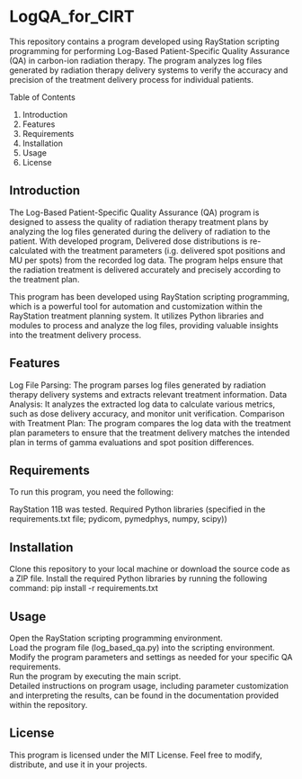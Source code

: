 # LogQA_for_CIRT

This repository contains a program developed using RayStation scripting programming for performing Log-Based Patient-Specific Quality Assurance (QA) in carbon-ion radiation therapy. The program analyzes log files generated by radiation therapy delivery systems to verify the accuracy and precision of the treatment delivery process for individual patients.

Table of Contents

1. Introduction
2. Features
3. Requirements
4. Installation
5. Usage
7. License

## Introduction

The Log-Based Patient-Specific Quality Assurance (QA) program is designed to assess the quality of radiation therapy treatment plans by analyzing the log files generated during the delivery of radiation to the patient. With developed program, Delivered dose distributions is re-calculated with the treatment parameters (i.g. delivered spot positions and MU per spots) from the recorded log data. The program helps ensure that the radiation treatment is delivered accurately and precisely according to the treatment plan.

This program has been developed using RayStation scripting programming, which is a powerful tool for automation and customization within the RayStation treatment planning system. It utilizes Python libraries and modules to process and analyze the log files, providing valuable insights into the treatment delivery process.

## Features

Log File Parsing: The program parses log files generated by radiation therapy delivery systems and extracts relevant treatment information.
Data Analysis: It analyzes the extracted log data to calculate various metrics, such as dose delivery accuracy, and monitor unit verification.
Comparison with Treatment Plan: The program compares the log data with the treatment plan parameters to ensure that the treatment delivery matches the intended plan in terms of gamma evaluations and spot position differences.

## Requirements

To run this program, you need the following:

RayStation 11B was tested.
Required Python libraries (specified in the requirements.txt file; pydicom, pymedphys, numpy, scipy))

## Installation

Clone this repository to your local machine or download the source code as a ZIP file.
Install the required Python libraries by running the following command:
pip install -r requirements.txt

## Usage

Open the RayStation scripting programming environment.  
Load the program file (log_based_qa.py) into the scripting environment.  
Modify the program parameters and settings as needed for your specific QA requirements.  
Run the program by executing the main script.  
Detailed instructions on program usage, including parameter customization and interpreting the results, can be found in the documentation provided within the repository.  

## License

This program is licensed under the MIT License. Feel free to modify, distribute, and use it in your projects.
